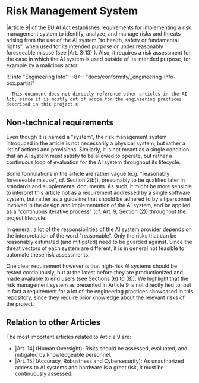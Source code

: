 # Risk Management System

|Article 9| of the EU AI Act establishes requirements for implementing a risk management system to identify, analyze, and manage risks and threats arising from the use of the AI system "to health, safety or fundamental rights", when used for its intended purpose or under reasonably foreseeable misuse (see |Art. 3(13)|).
Also, it requires a risk assessment for the case in which the AI system is used outside of its intended purpose, for example by a malicious actor.

!!! info "Engineering Info"
    --8<-- "docs/conformity/_engineering-info-box.partial"

    - This document does not directly reference other articles in the AI Act, since it is mostly out of scope for the engineering practices described in this project.s

## Non-technical requirements

Even though it is named a "system", the risk management system introduced in the article is not necessarily a physical system, but rather a list of actions and provisions.
Similarly, it is not meant as a single condition that an AI system must satisfy to be allowed to operate, but rather a continuous loop of evaluation for the AI system throughout its lifecycle.

Some formulations in the article are rather vague (e.g. "reasonably foreseeable misuse", cf. Section 2(b)), presumably to be qualified later in standards and supplemental documents.
As such, it might be more sensible to interpret this article not as a requirement addressed by a single software system, but rather as a guideline that should be adhered to by all personnel involved in the design and implementation of the AI system, and be applied as a "continuous iterative process" (cf. Art. 9, Section (2)) throughout the project lifecycle.

In general, a lot of the responsibilities of the AI system provider depends on the interpretation of the word "reasonable". Only the risks that can be reasonably estimated (and mitigated) need to be guarded against.
Since the threat vectors of each system are different, it is in general not feasible to automate these risk assessments.

One clear requirement however is that high-risk AI systems should be tested continuously, but at the latest before they are productionized and made available to end users (see Sections (6) to (8)).
We highlight that the risk management system as presented in Article 9 is not directly tied to, but in fact a requirement for a lot of the engineering practices showcased in this repository, since they require prior knowledge about the relevant risks of the project.

## Relation to other Articles

The most important articles related to Article 9 are:

- |Art. 14| (Human Oversight): Risks should be assessed, evaluated, and mitigated by knowledgeable personnel.
- |Art. 15| (Accuracy, Robustness and Cybersecurity): As unauthorized access to AI systems and hardware is a great risk,
    it must be continuously assessed.
